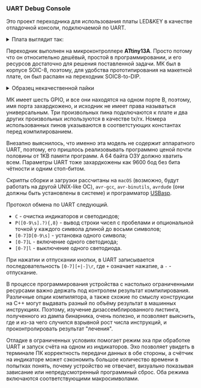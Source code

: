 ### UART Debug Console
Это проект переходника для использования платы LED&KEY в качестве отладочной консоли, подключаемой по UART.

<details>
<summary>Плата выглядит так:</summary>

![LED&KEY board](images/lednkey.jpg)

Как видно, она содержит восемь семисегментных индикаторов, восемь светодиодов и восемь тактовых кнопок. Идея заключается в том, чтобы по UART простыми короткими командами управлять светодиодами и печатать строку чисел на индикаторах, а при нажатии и отпускании кнопок отправлять соответствующие этим событиям сообщения обратно в UART. Такое бесхитростное устройство позволит пообщаться с другим подобным устройством на МК без привлечения ПК: отдать до восьми команд и получить какой-никакой, понятный человеку ответ.
</details>

Переходник выполнен на микроконтроллере **ATtiny13A**. Просто потому что он относительно дешёвый, простой в программировании, и его ресурсов достаточно для решения поставленной задачи. МК был в корпусе SOIC-8, поэтому, для удобства прототипирования на макетной плате, он был распаян на переходник SOIC8-to-DIP.

<details>
<summary>Образец некачественной пайки</summary>

![ATTiny13A SOIC-8 on soic-to-dip adaptor](images/attiny13a.jpg)

Выводы МК припаялись легко, припой растекался идеально, а запах канифоли пробуждал древние детские воспоминания. А вот штырьки в отверстиях не поддавались никак: сколько ни грей и сколько канифоли ни добавляй, припой катается шариком и не прилипает, только жало обуглилось и токопроводящие дорожки отклеились. Может быть, я что-то не понимаю, но, по-моему, такого быть не должно. В итоге помог более сильный флюс, но осадочек и изуродованные дорожки остались.
</details>

МК имеет шесть GPIO, и все они находятся на одном порте B, поэтому, имя порта захардкожено, и исходник не имеет права называться универсальным. Три произвольных пина подключаются к плате и два других произвольных используются в качестве tx/rx. Номера использованных пинов указываются в соответстующих константах перед компилированием.

Внезапно выяснилось, что именно эта модель не содержит аппаратного UART, поэтому, его пришлось реализовывать программно ценой почти половины от 1KB памяти программ. А 64 байта ОЗУ должно хватить всем. Параметры UART тоже захардкожены как 9600 бод без бита чётности и одним стоп-битом.

Скрипты сборки и загрузки рассчитаны на `macOS` \(возможно, будут работать на другой UNIX-like ОС), `avr-gcc`, `avr-binutils`, `avrdude` \(они должны быть установлены в системе) и программатор [USBasp](https://www.fischl.de/usbasp/).

Протокол обмена по UART следующий.

- `C` - очистка индикаторов и светодиодов;
- `P([0-9\s].?){,8}` - вывод строки чисел с пробелами и опциональной точкой у каждого символа длиной до восьми символов;
- `[0-7]D[0-9\s]` - установка одного символа;
- `[0-7]L` - включение одного светодиода;
- `[0-7]l` - выключение одного светодиода.

При нажатии и отпускании кнопки, в UART записывается последовательность `[0-7][+|-]\r`, где `+` означает нажатие, а `-` - отпускание.

В процессе программирования устройства с настолько ограниченными ресурсами важно держать под контролем результат компилирования. Различные опции компилятора, а также схожие по смыслу конструкции на C++ могут выдавать разный по объёму результат в машинных инструкциях. Поэтому, изучение дизассемблированного листинга, полученного из дампа бинарника, очень полезно, и позволяет выяснить, где и из-за чего случился взрывной рост числа инструкций, и проконтролировать результат "лечения".

Отладке в ограниченных условиях помогает режим эха при обработке UART и запуск счёта на одном из индикаторов. Эхо позволяет увидеть в терминале ПК корректность передачи данных в обе стороны, а счётчик на индикаторе может сэкономить большое количество времени в попытках понять, почему устройство не отвечает, визуально показывая зависание или непредусмотренный программный сброс. Оба режима включаются соответствующими макросимволами.

